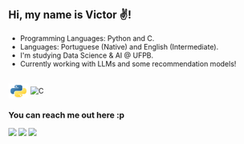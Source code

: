 ## Hi, my name is Victor ✌!


- Programming Languages: Python and C.
- Languages: Portuguese (Native) and English (Intermediate).
- I'm studying Data Science & AI @ UFPB.
- Currently working with LLMs and some recommendation models!


 <div style="display: inline_block"><br>
  <img align="center" alt="Python" height="30" width="40" src="https://raw.githubusercontent.com/devicons/devicon/master/icons/python/python-original.svg">
   <img align="center" alt= "C" height="30" width"40" src="https://cdn.jsdelivr.net/gh/devicons/devicon/icons/c/c-original.svg">
   
</div>

  ### You can reach me out here :p
  
<div> 
  <a href = "mailto:victormarques.dev@gmail.com"><img src="https://img.shields.io/badge/-Gmail-%23333?style=for-the-badge&logo=gmail&logoColor=white" target="_blank"></a>
  <a href = "mailto:nowlyy"><img src="https://img.shields.io/badge/Discord-7289DA?style=for-the-badge&logo=discord&logoColor=white" target="_blank"></a>
  <a href="https://www.linkedin.com/in/victor-mrqs" target="_blank">
  <img src="https://img.shields.io/badge/-LinkedIn-%230077B5?style=for-the-badge&logo=linkedin&logoColor=white">
</a>

  
</div>


